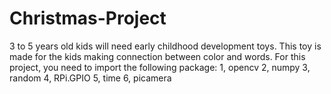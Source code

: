 # Christmas-Project
3 to 5 years old kids will need early childhood development toys. This toy is made for the kids making connection between color and words.
For this project, you need to import the following package:
1, opencv
2, numpy
3, random
4, RPi.GPIO
5, time
6, picamera
